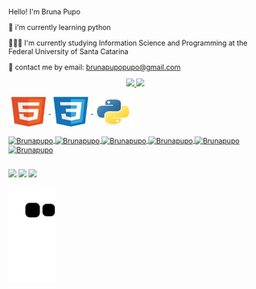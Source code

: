 Hello! I'm Bruna Pupo

🐍 i'm currently learning python

👩🏽‍🎓 I'm currently studying
Information Science and Programming
at the Federal University of Santa Catarina

📧 contact me by email: brunapupopupo@gmail.com

<div align="center">
  <a href="https://github.com/Brunapupo">
  <img height="180em" src="https://github-readme-stats.vercel.app/api?username=Brunapupo&show_icons=true&theme=tokyonight&include_all_commits=true&count_private=true"/>
  <img height="180em" src="https://github-readme-stats.vercel.app/api/top-langs/?username=Brunapupo&layout=compact&langs_count=7&theme=tokyonight"/>
</div>
<div style="display: inline_block"><br>
<img align="center" alt="Brunapupo-HTML" height="60" width="80" src="https://raw.githubusercontent.com/devicons/devicon/master/icons/html5/html5-original.svg">
<img align="center" alt="Brunapupo-CSS" height="60" width="80" src="https://raw.githubusercontent.com/devicons/devicon/master/icons/css3/css3-original.svg">
<img align="center" alt="Brunapupo-Python" height="60" width="80" src="https://raw.githubusercontent.com/devicons/devicon/master/icons/python/python-original.svg">
</div>
	
<br>
	
<div>
	<img align="center" alt="Brunapupo" src="https://assets.pokemon.com/assets/cms2/img/cards/web/SWSH6/SWSH6_EN_168.png">
	<img align="center" alt="Brunapupo" src="https://assets.pokemon.com/assets/cms2-pt-br/img/cards/web/SWSHP/SWSHP_PT-BR_SWSH111.png">
	<img align="center" alt="Brunapupo" src="https://assets.pokemon.com/assets/cms2-pt-br/img/cards/web/SWSH7/SWSH7_PT-BR_212.png">
	<img align="center" alt="Brunapupo" src="https://assets.pokemon.com/assets/cms2-pt-br/img/cards/web/SWSH8/SWSH8_PT-BR_270.png">
	<img align="center" alt="Brunapupo" src="https://assets.pokemon.com/assets/cms2-pt-br/img/cards/web/SWSH9/SWSH9_PT-BR_TG11.png">
	<img align="center" alt="Brunapupo" src="https://assets.pokemon.com/assets/cms2-pt-br/img/cards/web/SM115/SM115_PT-BR_42.png">
</div>	
	
##
	
<div> 
  <a href="https://instagram.com/bruna.pupo" target="_blank"><img src="https://img.shields.io/badge/-Instagram-%23E4405F?style=for-the-badge&logo=instagram&logoColor=white" target="_blank"></a>
 	<a href="https://www.twitch.tv/brunypupo" target="_blank"><img src="https://img.shields.io/badge/Twitch-9146FF?style=for-the-badge&logo=twitch&logoColor=white" target="_blank"></a>
  <a href="https://www.linkedin.com/in/bruna-dias-pupo-0ab221199/target="_blank"><img src="https://img.shields.io/badge/-LinkedIn-%230077B5?style=for-the-badge&logo=linkedin&logoColor=white" target="_blank"></a> 
 
  ![Snake animation](https://github.com/rafaballerini/rafaballerini/blob/output/github-contribution-grid-snake.svg)
 
</div>
	
	
